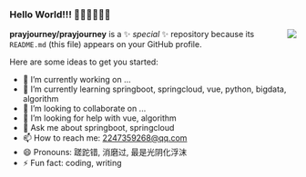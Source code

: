 ### Hello World!!! 🍬🍭🥤🍒🍓🌻
<img align="right" src="https://github-readme-stats.vercel.app/api?username=prayjourney&show_icons=true&icon_color=CE1D2D&text_color=718096&bg_color=ffffff&hide_title=true" />

**prayjourney/prayjourney** is a ✨ _special_ ✨ repository because its `README.md` (this file) appears on your GitHub profile.

Here are some ideas to get you started:

- 🔭 I’m currently working on ...
- 🌱 I’m currently learning springboot, springcloud, vue, python, bigdata, algorithm
- 👯 I’m looking to collaborate on ...
- 🤔 I’m looking for help with vue, algorithm
- 💬 Ask me about springboot, springcloud
- 📫 How to reach me: 2247359268@qq.com
- 😄 Pronouns: 蹉跎错, 消磨过, 最是光阴化浮沫
- ⚡ Fun fact: coding, writing


